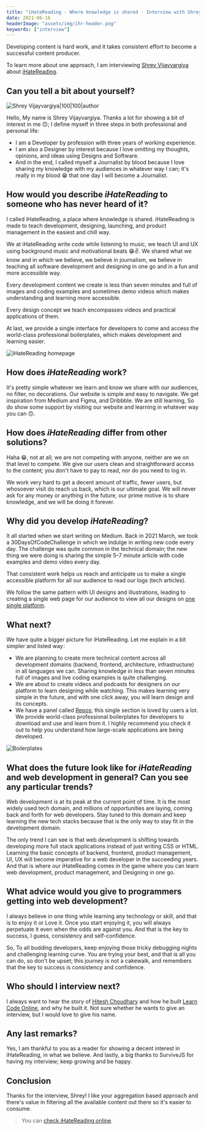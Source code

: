 ```yaml
---
title: "iHateReading - Where knowledge is shared - Interview with Shrey Vijayvargiya"
date: 2021-06-16
headerImage: "assets/img/ihr-header.png"
keywords: ["interview"]
---
```


Developing content is hard work, and it takes consistent effort to become a successful content producer.

To learn more about one approach, I am interviewing [Shrey Vijayvargiya](https://twitter.com/treyvijay) about [iHateReading](https://ihatereading.in/).

## Can you tell a bit about yourself?

![Shrey Vijayvargiya|100|100|author](assets/img/shrey.jpg)

Hello, My name is Shrey Vijayvargiya. Thanks a lot for showing a bit of interest in me 🙃; I define myself in three steps in both professional and personal life:

- I am a Developer by profession with three years of working experience.
- I am also a Designer by interest because I love omitting my thoughts, opinions, and ideas using Designs and Software.
- And in the end, I called myself a Journalist by blood because I love sharing my knowledge with my audiences in whatever way I can; it's really in my blood 😁 that one day I will become a Journalist.

## How would you describe _iHateReading_ to someone who has never heard of it?

I called iHateReading, a place where knowledge is shared. iHateReading is made to teach development, designing, launching, and product management in the easiest and chill way.

We at iHateReading write code while listening to music, we teach UI and UX using background music and motivational beats 😁✌️. We shared what we know and in which we believe, we believe in journalism, we believe in teaching all software development and designing in one go and in a fun and more accessible way.

Every development content we create is less than seven minutes and full of images and coding examples and sometimes demo videos which makes understanding and learning more accessible.

Every design concept we teach encompasses videos and practical applications of them.

At last, we provide a single interface for developers to come and access the world-class professional boilerplates, which makes development and learning easier.

![iHateReading homepage](assets/img/ihr-home.png)

## How does _iHateReading_ work?

It's pretty simple whatever we learn and know we share with our audiences, no filter, no decorations. Our website is simple and easy to navigate. We get inspiration from Medium and Figma, and Dribbble. We are still learning, So do show some support by visiting our website and learning in whatever way you can 🙃.

## How does _iHateReading_ differ from other solutions?

Haha 😁, not at all; we are not competing with anyone, neither are we on that level to compete. We give our users clean and straightforward access to the content; you don't have to pay to read, nor do you need to log in.

We work very hard to get a decent amount of traffic, fewer users, but whosoever visit do reach us back, which is our ultimate goal. We will never ask for any money or anything in the future, our prime motive is to share knowledge, and we will be doing it forever.

## Why did you develop _iHateReading_?

It all started when we start writing on Medium. Back in 2021 March, we took a 30DaysOfCodeChallenge in which we indulge in writing new code every day. The challenge was quite common in the technical domain; the new thing we were doing is sharing the simple 5–7 minute article with code examples and demo video every day.

That consistent work helps us reach and anticipate us to make a single accessible platform for all our audience to read our logs (tech articles).

We follow the same pattern with UI designs and illustrations, leading to creating a single web page for our audience to view all our designs on [one single platform](www.ihatereading.in/creativity).

## What next?

We have quite a bigger picture for iHateReading. Let me explain in a bit simpler and listed way :

- We are planning to create more technical content across all development domains (backend, frontend, architecture, infrastructure) in all languages we can. Sharing knowledge in less than seven minutes full of images and live coding examples is quite challenging.
- We are about to create videos and podcasts for designers on our platform to learn designing while watching. This makes learning very simple in the future, and with one click away, you will learn design and its concepts.
- We have a panel called [Repos](www.ihatereading.in/repos); this single section is loved by users a lot. We provide world-class professional boilerplates for developers to download and use and learn from it. I highly recommend you check it out to help you understand how large-scale applications are being developed.

![Boilerplates](assets/img/ihr-boilerplates.png)

## What does the future look like for _iHateReading_ and web development in general? Can you see any particular trends?

Web development is at its peak at the current point of time. It is the most widely used tech domain, and millions of opportunities are laying, coming back and forth for web developers. Stay tuned to this domain and keep learning the new tech stacks because that is the only way to stay fit in the development domain.

The only trend I can see is that web development is shifting towards developing more full stack applications instead of just writing CSS or HTML. Learning the basic concepts of backend, frontend, product management, UI, UX will become imperative for a web developer in the succeeding years. And that is where our iHateReading comes in the game where you can learn web development, product management, and Designing in one go.

## What advice would you give to programmers getting into web development?

I always believe in one thing while learning any technology or skill, and that is to enjoy it or Love it. Once you start enjoying it, you will always perpetuate it even when the odds are against you. And that is the key to success, I guess, consistency and self-confidence.

So, To all budding developers, keep enjoying those tricky debugging nights and challenging learning curve. You are trying your best, and that is all you can do, so don't be upset; this journey is not a cakewalk, and remembers that the key to success is consistency and confidence.

## Who should I interview next?

I always want to hear the story of [Hitesh Choudhary](https://www.youtube.com/channel/UCXgGY0wkgOzynnHvSEVmE3A) and how he built [Learn Code Online](https://web.learncodeonline.in/), and why he built it. Not sure whether he wants to give an interview, but I would love to give his name.

## Any last remarks?

Yes, I am thankful to you as a reader for showing a decent interest in iHateReading, in what we believe. And lastly, a big thanks to SurviveJS for having my interview; keep growing and be happy.

## Conclusion

Thanks for the interview, Shrey! I like your aggregation based approach and there's value in filtering all the available content out there so it's easier to consume.

> You can [check iHateReading online](https://ihatereading.in/).
